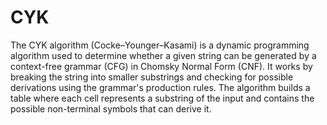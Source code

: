 # CYK
The CYK algorithm (Cocke–Younger–Kasami) is a dynamic programming algorithm used to determine whether a given string can be generated by a context-free grammar (CFG) in Chomsky Normal Form (CNF). It works by breaking the string into smaller substrings and checking for possible derivations using the grammar's production rules. The algorithm builds a table where each cell represents a substring of the input and contains the possible non-terminal symbols that can derive it.
